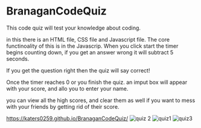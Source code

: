 # BranaganCodeQuiz
This code quiz will test your knowledge about coding.

in this there is an HTML file, CSS file and Javascript file.
The core functinoality of this is in the Javascrip.
When you click start the timer begins counting down, if you get an answer wrong it will subtract 5 seconds. 

If you get the question right then the quiz will say correct! 

Once the timer reaches 0 or you finish the quiz. 
an imput box will appear with your score, and allo you to enter your name.

you can view all the high scores, and clear them as well if you want to mess with your friends by getting rid of their score.

https://katers0259.github.io/BranaganCodeQuiz/
![quiz 2](https://user-images.githubusercontent.com/69743567/95670639-456a9e00-0b4b-11eb-88a8-b380c56d335c.PNG)
![quiz1](https://user-images.githubusercontent.com/69743567/95670640-46033480-0b4b-11eb-8ebd-fd4f4ad0714e.PNG)
![quiz3](https://user-images.githubusercontent.com/69743567/95670641-46033480-0b4b-11eb-898a-d2b42e735ce5.PNG)